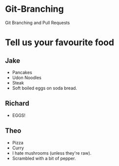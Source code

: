 # Git-Branching

Git Branching and Pull Requests

# Tell us your favourite food

## Jake

- Pancakes
- Udon Noodles
- Steak
- Soft boiled eggs on soda bread.

## Richard

- EGGS!

## Theo

- Pizza
- Curry
- I hate mushrooms (unless they're raw).
- Scrambled with a bit of pepper.
